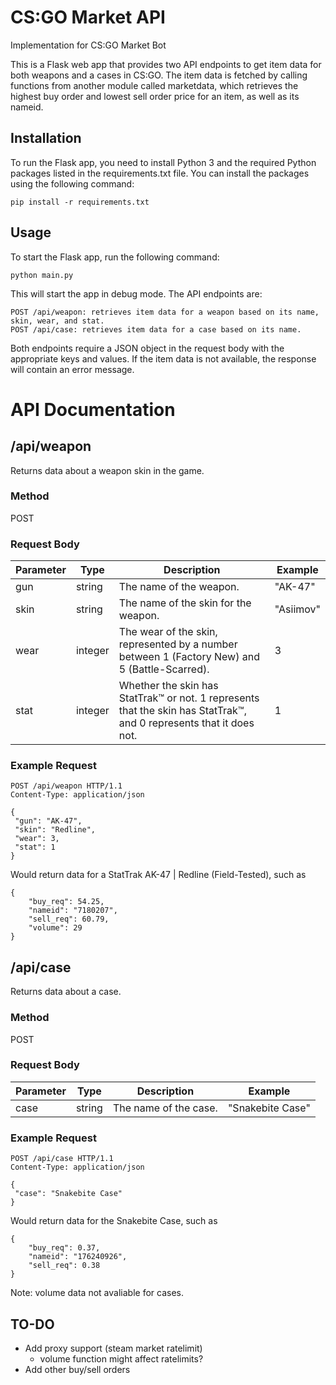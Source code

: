 # CS:GO Market API
Implementation for CS:GO Market Bot

This is a Flask web app that provides two API endpoints to get item data for both weapons and a cases in CS:GO. The item data is fetched by calling functions from another module called marketdata, which retrieves the highest buy order and lowest sell order price for an item, as well as its nameid.

## Installation

To run the Flask app, you need to install Python 3 and the required Python packages listed in the requirements.txt file. You can install the packages using the following command:

```
pip install -r requirements.txt
```

## Usage

To start the Flask app, run the following command:

```
python main.py
```

This will start the app in debug mode. The API endpoints are:

    POST /api/weapon: retrieves item data for a weapon based on its name, skin, wear, and stat.
    POST /api/case: retrieves item data for a case based on its name.

Both endpoints require a JSON object in the request body with the appropriate keys and values. If the item data is not available, the response will contain an error message.

# API Documentation

## /api/weapon

Returns data about a weapon skin in the game.

### Method

POST

### Request Body

| Parameter | Type    | Description                                                                                       | Example        |
| --------- | ------- | ------------------------------------------------------------------------------------------------- | -------------- |
| gun       | string  | The name of the weapon.                                                                           | "AK-47"        |
| skin      | string  | The name of the skin for the weapon.                                                              | "Asiimov"      |
| wear      | integer | The wear of the skin, represented by a number between 1 (Factory New) and 5 (Battle-Scarred).     | 3              |
| stat      | integer | Whether the skin has StatTrak&trade; or not. 1 represents that the skin has StatTrak&trade;, and 0 represents that it does not. | 1 |

### Example Request

```http
POST /api/weapon HTTP/1.1
Content-Type: application/json

{
 "gun": "AK-47",
 "skin": "Redline",
 "wear": 3,
 "stat": 1
}
```

Would return data for a StatTrak AK-47 | Redline (Field-Tested), such as
```
{
    "buy_req": 54.25,
    "nameid": "7180207",
    "sell_req": 60.79,
    "volume": 29
}
```

## /api/case

Returns data about a case.

### Method

POST

### Request Body

| Parameter | Type   | Description       | Example          |
| --------- | ------ | ----------------- | ---------------- |
| case      | string | The name of the case. | "Snakebite Case" |

### Example Request

```http
POST /api/case HTTP/1.1
Content-Type: application/json

{
 "case": "Snakebite Case"
}
```

Would return data for the Snakebite Case, such as
```
{
    "buy_req": 0.37,
    "nameid": "176240926",
    "sell_req": 0.38
}
```
Note: volume data not avaliable for cases.

## TO-DO
- Add proxy support (steam market ratelimit)
    - volume function might affect ratelimits?
- Add other buy/sell orders
